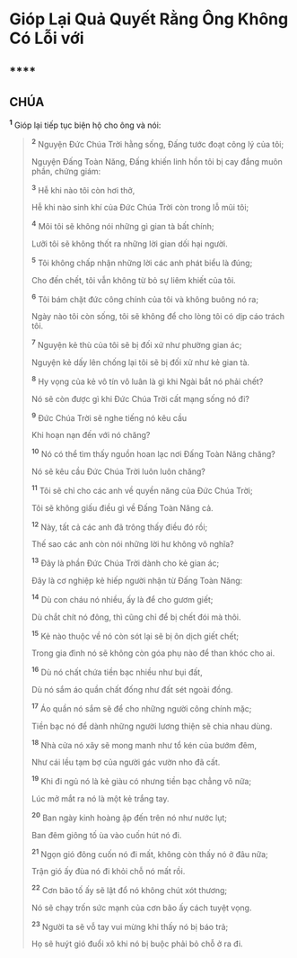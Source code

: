 # Gióp Lại Quả Quyết Rằng Ông Không Có Lỗi với

## ****

## CHÚA
<sup><b>1</b></sup> Gióp lại tiếp tục biện hộ cho ông và nói:

> <sup><b>2</b></sup> Nguyện Đức Chúa Trời hằng sống, Đấng tước đoạt công lý của tôi;
>
> Nguyện Đấng Toàn Năng, Đấng khiến linh hồn tôi bị cay đắng muôn phần, chứng giám:
>
> <sup><b>3</b></sup> Hễ khi nào tôi còn hơi thở,
>
> Hễ khi nào sinh khí của Đức Chúa Trời còn trong lỗ mũi tôi;
>
> <sup><b>4</b></sup> Môi tôi sẽ không nói những gì gian tà bất chính;
>
> Lưỡi tôi sẽ không thốt ra những lời gian dối hại người.
>
> <sup><b>5</b></sup> Tôi không chấp nhận những lời các anh phát biểu là đúng;
>
> Cho đến chết, tôi vẫn không từ bỏ sự liêm khiết của tôi.
>
> <sup><b>6</b></sup> Tôi bám chặt đức công chính của tôi và không buông nó ra;
>
> Ngày nào tôi còn sống, tôi sẽ không để cho lòng tôi có dịp cáo trách tôi.
>
> <sup><b>7</b></sup> Nguyện kẻ thù của tôi sẽ bị đối xử như phường gian ác;
>
> Nguyện kẻ dấy lên chống lại tôi sẽ bị đối xử như kẻ gian tà.
>
> <sup><b>8</b></sup> Hy vọng của kẻ vô tín vô luân là gì khi Ngài bắt nó phải chết?
>
> Nó sẽ còn được gì khi Đức Chúa Trời cất mạng sống nó đi?
>
> <sup><b>9</b></sup> Đức Chúa Trời sẽ nghe tiếng nó kêu cầu
>
> Khi hoạn nạn đến với nó chăng?
>
> <sup><b>10</b></sup> Nó có thể tìm thấy nguồn hoan lạc nơi Đấng Toàn Năng chăng?
>
> Nó sẽ kêu cầu Đức Chúa Trời luôn luôn chăng?
>
> <sup><b>11</b></sup> Tôi sẽ chỉ cho các anh về quyền năng của Đức Chúa Trời;
>
> Tôi sẽ không giấu điều gì về Đấng Toàn Năng cả.
>
> <sup><b>12</b></sup> Này, tất cả các anh đã trông thấy điều đó rồi;
>
> Thế sao các anh còn nói những lời hư không vô nghĩa?
>
> <sup><b>13</b></sup> Đây là phần Đức Chúa Trời dành cho kẻ gian ác;
>
> Đây là cơ nghiệp kẻ hiếp người nhận từ Đấng Toàn Năng:
>
> <sup><b>14</b></sup> Dù con cháu nó nhiều, ấy là để cho gươm giết;
>
> Dù chắt chít nó đông, thì cũng chỉ để bị chết đói mà thôi.
>
> <sup><b>15</b></sup> Kẻ nào thuộc về nó còn sót lại sẽ bị ôn dịch giết chết;
>
> Trong gia đình nó sẽ không còn góa phụ nào để than khóc cho ai.
>
> <sup><b>16</b></sup> Dù nó chất chứa tiền bạc nhiều như bụi đất,
>
> Dù nó sắm áo quần chất đống như đất sét ngoài đồng.
>
> <sup><b>17</b></sup> Áo quần nó sắm sẽ để cho những người công chính mặc;
>
> Tiền bạc nó để dành những người lương thiện sẽ chia nhau dùng.
>
> <sup><b>18</b></sup> Nhà cửa nó xây sẽ mong manh như tổ kén của bướm đêm,
>
> Như cái lều tạm bợ của người gác vườn nho đã cất.
>
> <sup><b>19</b></sup> Khi đi ngủ nó là kẻ giàu có nhưng tiền bạc chẳng vô nữa;
>
> Lúc mở mắt ra nó là một kẻ trắng tay.
>
> <sup><b>20</b></sup> Ban ngày kinh hoàng ập đến trên nó như nước lụt;
>
> Ban đêm giông tố ùa vào cuốn hút nó đi.
>
> <sup><b>21</b></sup> Ngọn gió đông cuốn nó đi mất, không còn thấy nó ở đâu nữa;
>
> Trận gió ấy đùa nó đi khỏi chỗ nó mất rồi.
>
> <sup><b>22</b></sup> Cơn bão tố ấy sẽ lật đổ nó không chút xót thương;
>
> Nó sẽ chạy trốn sức mạnh của cơn bão ấy cách tuyệt vọng.
>
> <sup><b>23</b></sup> Người ta sẽ vỗ tay vui mừng khi thấy nó bị báo trả;
>
> Họ sẽ huýt gió đuổi xô khi nó bị buộc phải bỏ chỗ ở ra đi.